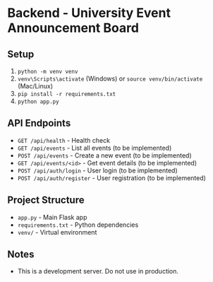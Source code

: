 # Backend - University Event Announcement Board

## Setup
1. `python -m venv venv`
2. `venv\Scripts\activate` (Windows) or `source venv/bin/activate` (Mac/Linux)
3. `pip install -r requirements.txt`
4. `python app.py`

## API Endpoints
- `GET /api/health` - Health check
- `GET /api/events` - List all events (to be implemented)
- `POST /api/events` - Create a new event (to be implemented)
- `GET /api/events/<id>` - Get event details (to be implemented)
- `POST /api/auth/login` - User login (to be implemented)
- `POST /api/auth/register` - User registration (to be implemented)

## Project Structure
- `app.py` - Main Flask app
- `requirements.txt` - Python dependencies
- `venv/` - Virtual environment

## Notes
- This is a development server. Do not use in production. 